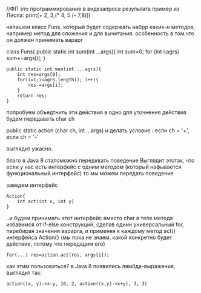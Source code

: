 






//ФП это программирование в видезапроса результата
пример из Лиспа:
print(+ 2, 3,(* 4, 5 (- 7,8))) 

напишем класс Funs, который будет содержать набрр каких-н методов,
например метод для сложения и для вычитания. 
особенность в том,что он должен принимать варарг

class Funs{
	public static int sum(int ...args){
		int sum=0;
		for (int i:agrs)
			sum+=args[i];
	}
	
	public static int men(int ...agrs){
		int res=args[0];
		for(i=1;i<agrs.length(); i++){
			res-=args[i];
		}
		return res;
	}

попробуем объедтнить эти действия в одно
для уточнения действия будем передавать char ch

public static action (char ch, int ...args)
и делать условие : если ch = '+', если ch = '-'

выглядит ужасно. 

благо в Java 8 сталоможно передквать поведение
Выглядит этотак, что если у нас есть интерфейс с одним методом
(который нафывается функциональный интерфейс)
то мы можем передать поведение

заведем интерфейс 

	Action{
		int act(int x, int y)
	}

..и будем принимать этот интерфейс вместо char
в теле метода избавимся от if-else конструкций, сделав одиин универсальный for, 
перебирая значения варарга, и применяя к каждому метод act() интерфейса Action{}
(мы пока не знаем, какой конкретно будет действие, 
потому что передадим его)

	for(...) res=action.act(res, args[i]);

как этим пользоваться? в Java 8 появились лямбда-выражения, выглядит так:

	action((x, y)->x-y, 10, 2, action((x,y)->x+y), 3, 3) 
 
